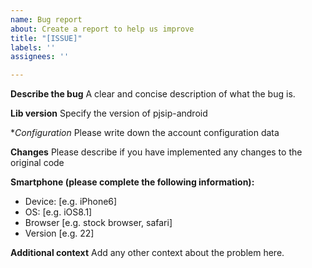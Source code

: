 ```yaml
---
name: Bug report
about: Create a report to help us improve
title: "[ISSUE]"
labels: ''
assignees: ''

---
```


**Describe the bug**
A clear and concise description of what the bug is.

**Lib version**
Specify the version of pjsip-android

**Configuration*
Please write down the account configuration data

**Changes**
Please describe if you have implemented any changes to the original code

**Smartphone (please complete the following information):**
 - Device: [e.g. iPhone6]
 - OS: [e.g. iOS8.1]
 - Browser [e.g. stock browser, safari]
 - Version [e.g. 22]

**Additional context**
Add any other context about the problem here.
